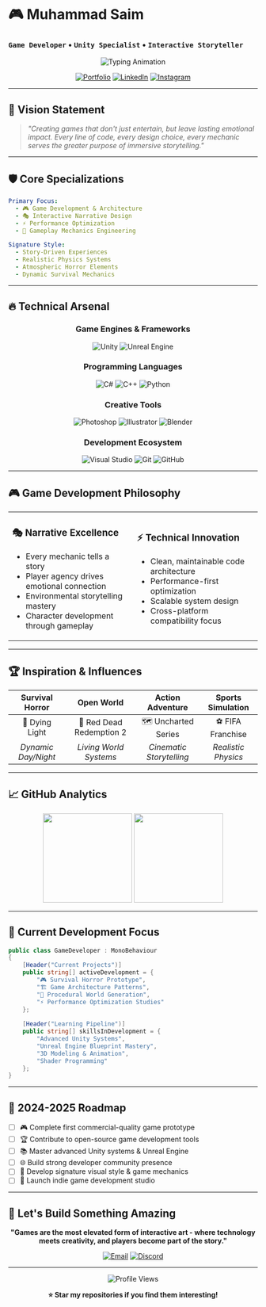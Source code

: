 # 🎮 Muhammad Saim
### `Game Developer` • `Unity Specialist` • `Interactive Storyteller`

<div align="center">

![Typing Animation](https://readme-typing-svg.demolab.com?font=Fira+Code&size=22&duration=3000&pause=1000&color=00D9FF&center=true&vCenter=true&width=600&lines=Crafting+Immersive+Gaming+Experiences;Building+the+Future+of+Interactive+Media;Turning+Ideas+Into+Playable+Adventures)

[![Portfolio](https://img.shields.io/badge/Portfolio-FF5722?style=for-the-badge&logo=google-chrome&logoColor=white)](https://your-portfolio-link.com)
[![LinkedIn](https://img.shields.io/badge/LinkedIn-0077B5?style=for-the-badge&logo=linkedin&logoColor=white)](https://www.linkedin.com/in/muhammad-saim-a26349358/)
[![Instagram](https://img.shields.io/badge/Instagram-E4405F?style=for-the-badge&logo=instagram&logoColor=white)](https://www.instagram.com/saimk.k18/)

</div>

---

## 🎯 **Vision Statement**
> *"Creating games that don't just entertain, but leave lasting emotional impact. Every line of code, every design choice, every mechanic serves the greater purpose of immersive storytelling."*

---

## 🛡️ **Core Specializations**

```yaml
Primary Focus:
  - 🎮 Game Development & Architecture
  - 🎭 Interactive Narrative Design  
  - ⚡ Performance Optimization
  - 🎨 Gameplay Mechanics Engineering

Signature Style:
  - Story-Driven Experiences
  - Realistic Physics Systems
  - Atmospheric Horror Elements
  - Dynamic Survival Mechanics
```

---

## 🔥 **Technical Arsenal**

<div align="center">

### **Game Engines & Frameworks**
![Unity](https://img.shields.io/badge/Unity-000000?style=for-the-badge&logo=unity&logoColor=white)
![Unreal Engine](https://img.shields.io/badge/Unreal%20Engine-0E1128?style=for-the-badge&logo=unrealengine&logoColor=white)

### **Programming Languages**
![C#](https://img.shields.io/badge/C%23-239120?style=for-the-badge&logo=csharp&logoColor=white)
![C++](https://img.shields.io/badge/C++-00599C?style=for-the-badge&logo=cplusplus&logoColor=white)
![Python](https://img.shields.io/badge/Python-FFD43B?style=for-the-badge&logo=python&logoColor=blue)

### **Creative Tools**
![Photoshop](https://img.shields.io/badge/Adobe%20Photoshop-31A8FF?style=for-the-badge&logo=adobephotoshop&logoColor=white)
![Illustrator](https://img.shields.io/badge/Adobe%20Illustrator-FF9A00?style=for-the-badge&logo=adobeillustrator&logoColor=white)
![Blender](https://img.shields.io/badge/Blender-F5792A?style=for-the-badge&logo=blender&logoColor=white)

### **Development Ecosystem**
![Visual Studio](https://img.shields.io/badge/Visual%20Studio-5C2D91?style=for-the-badge&logo=visualstudio&logoColor=white)
![Git](https://img.shields.io/badge/Git-F05032?style=for-the-badge&logo=git&logoColor=white)
![GitHub](https://img.shields.io/badge/GitHub-181717?style=for-the-badge&logo=github&logoColor=white)

</div>

---

## 🎮 **Game Development Philosophy**

<table>
<tr>
<td width="50%">

### 🎭 **Narrative Excellence**
- Every mechanic tells a story
- Player agency drives emotional connection
- Environmental storytelling mastery
- Character development through gameplay

</td>
<td width="50%">

### ⚡ **Technical Innovation**
- Clean, maintainable code architecture
- Performance-first optimization
- Scalable system design
- Cross-platform compatibility focus

</td>
</tr>
</table>

---

## 🏆 **Inspiration & Influences**

<div align="center">

| **Survival Horror** | **Open World** | **Action Adventure** | **Sports Simulation** |
|:---:|:---:|:---:|:---:|
| 🧟 Dying Light | 🤠 Red Dead Redemption 2 | 🗺️ Uncharted Series | ⚽ FIFA Franchise |
| *Dynamic Day/Night* | *Living World Systems* | *Cinematic Storytelling* | *Realistic Physics* |

</div>

---

## 📈 **GitHub Analytics**

<div align="center">

<img height="180em" src="https://github-readme-stats.vercel.app/api?username=saiouldrading&show_icons=true&theme=tokyonight&include_all_commits=true&count_private=true"/>
<img height="180em" src="https://github-readme-stats.vercel.app/api/top-langs/?username=saiouldrading&layout=compact&langs_count=8&theme=tokyonight"/>

</div>

---

## 🚀 **Current Development Focus**

```cs
public class GameDeveloper : MonoBehaviour 
{
    [Header("Current Projects")]
    public string[] activeDevelopment = {
        "🎮 Survival Horror Prototype",
        "🏗️ Game Architecture Patterns",
        "🎨 Procedural World Generation",
        "⚡ Performance Optimization Studies"
    };
    
    [Header("Learning Pipeline")]
    public string[] skillsInDevelopment = {
        "Advanced Unity Systems",
        "Unreal Engine Blueprint Mastery", 
        "3D Modeling & Animation",
        "Shader Programming"
    };
}
```

---

## 🎯 **2024-2025 Roadmap**

- [ ] 🎮 Complete first commercial-quality game prototype
- [ ] 🏆 Contribute to open-source game development tools
- [ ] 📚 Master advanced Unity systems & Unreal Engine
- [ ] 🌐 Build strong developer community presence
- [ ] 🎨 Develop signature visual style & game mechanics
- [ ] 🚀 Launch indie game development studio

---

## 💫 **Let's Build Something Amazing**

<div align="center">

**"Games are the most elevated form of interactive art - where technology meets creativity, and players become part of the story."**

[![Email](https://img.shields.io/badge/Collaborate-FF6B6B?style=for-the-badge&logo=gmail&logoColor=white)](mailto:your-email@example.com)
[![Discord](https://img.shields.io/badge/Discord-7289DA?style=for-the-badge&logo=discord&logoColor=white)](https://discord.com/users/your-discord-id)

---

<img src="https://komarev.com/ghpvc/?username=saiouldrading&label=Profile%20Views&color=0e75b6&style=flat" alt="Profile Views" />

**⭐ Star my repositories if you find them interesting!**

</div>
